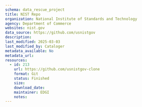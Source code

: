 ```yaml
---
schema: data_rescue_project 
title: NIST Repo
organization: National Institute of Standards and Technology
agency: Department of Commerce
websites: nist.gov
data_source: https://github.com/usnistgov
description: 
last_modified: 2025-03-03
last_modified_by: Cataloger
metadata_available: No
metadata_url: 
resources:
  - id: 213
    url: https://github.com/usnistgov-clone
    format: Git
    status: Finished
    size: 
    download_date: 
    maintainer: EDGI
    notes: 
---
```

